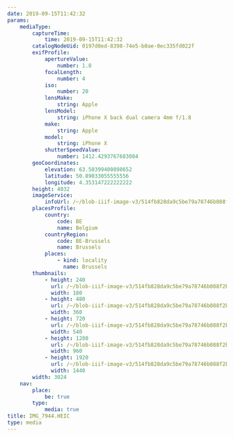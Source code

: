 ```yaml
---
date: 2019-09-15T11:42:32
params:
    mediaType:
        captureTime:
            time: 2019-09-15T11:42:32
        catalogNodeUid: 0197d0ed-8398-74e5-b0ae-0ec335fd022f
        exifProfile:
            apertureValue:
                number: 1.8
            focalLength:
                number: 4
            iso:
                number: 20
            lensMake:
                string: Apple
            lensModel:
                string: iPhone X back dual camera 4mm f/1.8
            make:
                string: Apple
            model:
                string: iPhone X
            shutterSpeedValue:
                number: 1412.4293767683084
        geoCoordinates:
            elevation: 63.50399400898652
            latitude: 50.89033055555556
            longitude: 4.353147222222222
        height: 4032
        imageService:
            infoUrl: /~/blob-iiif-image-v3/514fb828da9c5be79a78746b088f2bbd63ebfc666cfa917b0943c5c078d8a2cd/info.json
        placesProfile:
            country:
                code: BE
                name: Belgium
            countryRegion:
                code: BE-Brussels
                name: Brussels
            places:
                - kind: locality
                  name: Brussels
        thumbnails:
            - height: 240
              url: /~/blob-iiif-image-v3/514fb828da9c5be79a78746b088f2bbd63ebfc666cfa917b0943c5c078d8a2cd/full/180%2C240/0/default.jpg
              width: 180
            - height: 480
              url: /~/blob-iiif-image-v3/514fb828da9c5be79a78746b088f2bbd63ebfc666cfa917b0943c5c078d8a2cd/full/360%2C480/0/default.jpg
              width: 360
            - height: 720
              url: /~/blob-iiif-image-v3/514fb828da9c5be79a78746b088f2bbd63ebfc666cfa917b0943c5c078d8a2cd/full/540%2C720/0/default.jpg
              width: 540
            - height: 1280
              url: /~/blob-iiif-image-v3/514fb828da9c5be79a78746b088f2bbd63ebfc666cfa917b0943c5c078d8a2cd/full/960%2C1280/0/default.jpg
              width: 960
            - height: 1920
              url: /~/blob-iiif-image-v3/514fb828da9c5be79a78746b088f2bbd63ebfc666cfa917b0943c5c078d8a2cd/full/1440%2C1920/0/default.jpg
              width: 1440
        width: 3024
    nav:
        place:
            be: true
        type:
            media: true
title: IMG_7944.HEIC
type: media
---
```

